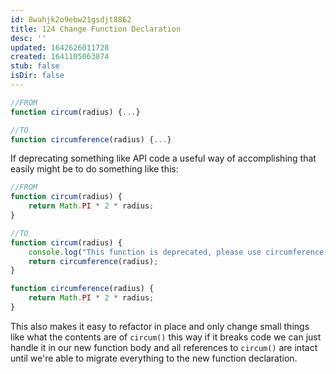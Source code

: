 ```yaml
---
id: 8wahjk2o9ebw21gsdjt8862
title: 124 Change Function Declaration
desc: ''
updated: 1642626011728
created: 1641105063874
stub: false
isDir: false
---
```


```javascript
//FROM
function circum(radius) {...}

//TO
function circumference(radius) {...}
```

If deprecating something like API code a useful way of accomplishing that easily might be to do something like this:

```javascript
//FROM
function circum(radius) {
	return Math.PI * 2 * radius;
}

//TO
function circum(radius) {
	console.log("This function is deprecated, please use circumference()");
	return circumference(radius);
}

function circumference(radius) {
	return Math.PI * 2 * radius;
}
```

This also makes it easy to refactor in place and only change small things like what the contents are of `circum()` this way if it breaks code we can just handle it in our new function body and all references to `circum()` are intact until we're able to migrate everything to the new function declaration.
